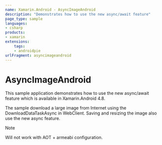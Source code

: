 ```yaml
---
name: Xamarin.Android - AsyncImageAndroid
description: "Demonstrates how to use the new async/await feature"
page_type: sample
languages:
- csharp
products:
- xamarin
extensions:
    tags:
    - androidpie
urlFragment: asyncimageandroid
---
```

# AsyncImageAndroid

This sample application demonstrates how to use the new async/await feature which is available in Xamarin.Android 4.8.

The sample download a large image from Internet using the DownloadDataTaskAsync in WebClient. Saving and resizing the image also use the new async feature.

> [!NOTE]
> Will not work with AOT + armeabi configuration.
